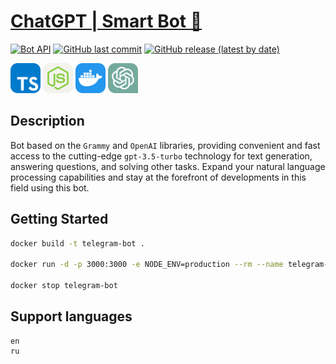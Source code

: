 # [ChatGPT | Smart Bot 🤖](https://t.me/smart_gpt_voice_bot)

[![Bot API](https://img.shields.io/badge/Bot%20API-6.7-blue?logo=telegram&style=for-the-badge&labelColor=000&color=3b82f6&)](https://core.telegram.org/bots/api)
[![GitHub last commit](https://img.shields.io/github/last-commit/mikita-kandratsyeu/telegram-bot?style=for-the-badge)](https://github.com/mikita-kandratsyeu/telegram-bot/commits/main)
[![GitHub release (latest by date)](https://img.shields.io/github/v/release/mikita-kandratsyeu/telegram-bot?style=for-the-badge)](https://github.com/mikita-kandratsyeu/telegram-bot/releases)

<div>

<img src="./.github/md-icons/TypeScript.svg" width="48">
<img src="./.github/md-icons/NodeJS-Light.svg" width="48">
<img src="./.github/md-icons/Docker.svg" width="48">  
<img src="./.github/md-icons/ChatGPT_logo.svg" width="48">

</div>

## Description
Bot based on the `Grammy` and `OpenAI` libraries, providing convenient and fast access to the cutting-edge `gpt-3.5-turbo` technology for text generation, answering questions, and solving other tasks. Expand your natural language processing capabilities and stay at the forefront of developments in this field using this bot.

## Getting Started

```bash
docker build -t telegram-bot .

docker run -d -p 3000:3000 -e NODE_ENV=production --rm --name telegram-bot telegram-bot

docker stop telegram-bot
```

## Support languages

```
en
ru
```
